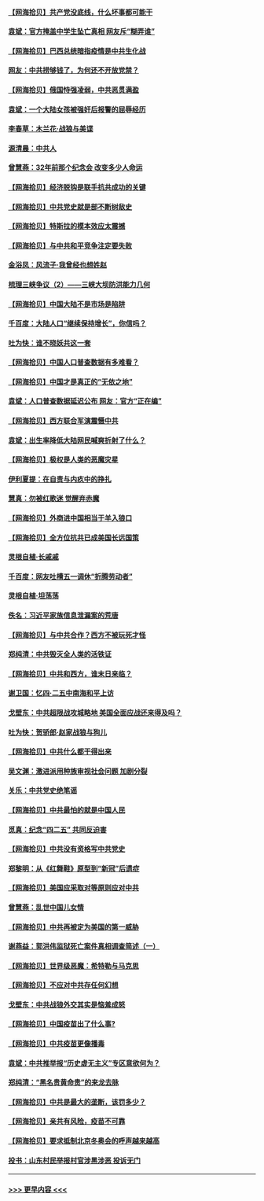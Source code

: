 #### [【网海拾贝】共产党没底线，什么坏事都可能干](../pages/nsc993/n12942090.md?t=05130602) 
#### [袁斌：官方掩盖中学生坠亡真相 网友斥“糊弄谁”](../pages/nsc993/n12942029.md?t=05130602) 
#### [【网海拾贝】巴西总统暗指疫情是中共生化战](../pages/nsc993/n12938999.md?t=05130602) 
#### [网友：中共捞够钱了，为何还不开放党禁？](../pages/nsc993/n12938952.md?t=05130602) 
#### [【网海拾贝】俄国恃强凌弱，中共恶贯满盈](../pages/nsc993/n12936626.md?t=05130602) 
#### [袁斌：一个大陆女孩被强奸后报警的屈辱经历](../pages/nsc993/n12936547.md?t=05130602) 
#### [李春草：木兰花·战狼与美谍](../pages/nsc993/n12935995.md?t=05130602) 
#### [源清晨：中共人](../pages/nsc993/n12935589.md?t=05130602) 
#### [曾慧燕：32年前那个纪念会 改变多少人命运](../pages/nsc993/n12934233.md?t=05130602) 
#### [【网海拾贝】经济脱钩是联手抗共成功的关键](../pages/nsc993/n12934176.md?t=05130602) 
#### [【网海拾贝】中共党史就是部不断树敌史](../pages/nsc993/n12932844.md?t=05130602) 
#### [【网海拾贝】特斯拉的模本效应太震撼](../pages/nsc993/n12925626.md?t=05130602) 
#### [【网海拾贝】与中共和平竞争注定要失败](../pages/nsc993/n12923326.md?t=05130602) 
#### [金浴凤：风流子‧我曾经也想姓赵](../pages/nsc993/n12920911.md?t=05130602) 
#### [梳理三峡争议（2）——三峡大坝防洪能力几何](../pages/nsc993/n12920173.md?t=05130602) 
#### [【网海拾贝】中国大陆不是市场是陷阱](../pages/nsc993/n12920143.md?t=05130602) 
#### [千百度：大陆人口“继续保持增长”，你信吗？](../pages/nsc993/n12918946.md?t=05130602) 
#### [吐为快：谁不晓妖共这一套](../pages/nsc993/n12918941.md?t=05130602) 
#### [【网海拾贝】中国人口普查数据有多难看？](../pages/nsc993/n12917822.md?t=05130602) 
#### [【网海拾贝】中国才是真正的“无依之地”](../pages/nsc993/n12915845.md?t=05130602) 
#### [袁斌：人口普查数据延迟公布 网友：官方“正在编”](../pages/nsc993/n12915748.md?t=05130602) 
#### [【网海拾贝】西方联合军演震慑中共](../pages/nsc993/n12913466.md?t=05130602) 
#### [袁斌：出生率降低大陆网民喊爽折射了什么？](../pages/nsc993/n12913365.md?t=05130602) 
#### [【网海拾贝】极权是人类的恶魔灾星](../pages/nsc993/n12910697.md?t=05130602) 
#### [伊利夏提：在自责与内疚中的挣扎](../pages/nsc993/n12910493.md?t=05130602) 
#### [慧真：勿被红歌迷 觉醒弃赤魔](../pages/nsc993/n12910485.md?t=05130602) 
#### [【网海拾贝】外商进中国相当于羊入狼口](../pages/nsc993/n12908274.md?t=05130602) 
#### [【网海拾贝】全方位抗共已成美国长远国策](../pages/nsc993/n12906878.md?t=05130602) 
#### [灵根自植‧长戚戚](../pages/nsc993/n12905585.md?t=05130602) 
#### [千百度：网友吐槽五一调休“折腾劳动者”](../pages/nsc993/n12905934.md?t=05130602) 
#### [灵根自植‧坦荡荡](../pages/nsc993/n12905562.md?t=05130602) 
#### [佚名：习近平家族信息泄漏案的荒唐](../pages/nsc993/n12904705.md?t=05130602) 
#### [【网海拾贝】与中共合作？西方不被玩死才怪](../pages/nsc993/n12903873.md?t=05130602) 
#### [郑纯清：中共毁灭全人类的活铁证](../pages/nsc993/n12903785.md?t=05130602) 
#### [【网海拾贝】中共和西方，谁末日来临？](../pages/nsc993/n12903482.md?t=05130602) 
#### [谢卫国：忆四‧二五中南海和平上访](../pages/nsc993/n12902192.md?t=05130602) 
#### [戈壁东：中共超限战攻城略地 美国全面应战还来得及吗？](../pages/nsc993/n12902297.md?t=05130602) 
#### [吐为快：贺骄郎‧赵家战狼与狗儿](../pages/nsc993/n12902280.md?t=05130602) 
#### [【网海拾贝】中共什么都干得出来](../pages/nsc993/n12897500.md?t=05130602) 
#### [吴文渊：激进派用种族审视社会问题 加剧分裂](../pages/nsc993/n12893881.md?t=05130602) 
#### [关乐：中共党史绝笔谣](../pages/nsc993/n12897270.md?t=05130602) 
#### [【网海拾贝】中共最怕的就是中国人民](../pages/nsc993/n12894705.md?t=05130602) 
#### [觅真：纪念“四二五” 共同反迫害](../pages/nsc993/n12894553.md?t=05130602) 
#### [【网海拾贝】中共没有资格写中共党史](../pages/nsc993/n12892231.md?t=05130602) 
#### [郑黎明：从《红舞鞋》原型到“新冠”后遗症](../pages/nsc993/n12890469.md?t=05130602) 
#### [【网海拾贝】美国应采取对等原则应对中共](../pages/nsc993/n12889176.md?t=05130602) 
#### [曾慧燕：乱世中国儿女情](../pages/nsc993/n12887931.md?t=05130602) 
#### [【网海拾贝】中共再被定为美国的第一威胁](../pages/nsc993/n12887580.md?t=05130602) 
#### [谢燕益：郭洪伟监狱死亡案件真相调查简述（一）](../pages/nsc993/n12885648.md?t=05130602) 
#### [【网海拾贝】世界级恶魔：希特勒与马克思](../pages/nsc993/n12884062.md?t=05130602) 
#### [【网海拾贝】不应对中共存任何幻想](../pages/nsc993/n12881460.md?t=05130602) 
#### [戈壁东：中共战狼外交其实是恼羞成怒](../pages/nsc993/n12880392.md?t=05130602) 
#### [【网海拾贝】中国疫苗出了什么事?](../pages/nsc993/n12879124.md?t=05130602) 
#### [【网海拾贝】中共疫苗更像播毒](../pages/nsc993/n12876631.md?t=05130602) 
#### [袁斌：中共推举报“历史虚无主义”专区意欲何为？](../pages/nsc993/n12876530.md?t=05130602) 
#### [郑纯清：“黑名贵黄命贵”的来龙去脉](../pages/nsc993/n12875589.md?t=05130602) 
#### [【网海拾贝】中共是最大的垄断，该罚多少？](../pages/nsc993/n12874006.md?t=05130602) 
#### [【网海拾贝】亲共有风险，疫苗不可靠](../pages/nsc993/n12872224.md?t=05130602) 
#### [【网海拾贝】要求抵制北京冬奥会的呼声越来越高](../pages/nsc993/n12868962.md?t=05130602) 
#### [投书：山东村民举报村官涉黑涉恶 投诉无门](../pages/nsc993/n12869726.md?t=05130602) 

----
#### [ >>> 更早内容 <<< ](../indexes/nsc993-earlier.md)
